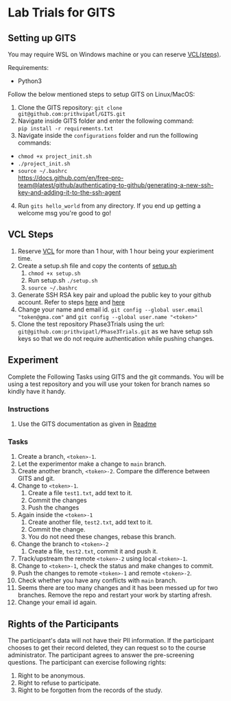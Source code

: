 # Lab Trials for GITS

## Setting up GITS

You may require WSL on Windows machine or you can reserve [VCL(steps)](#vcl-steps).

Requirements:

- Python3

Follow the below mentioned steps to setup GITS on Linux/MacOS:

1. Clone the GITS repository: `git clone git@github.com:prithvipatl/GITS.git`
2. Navigate inside GITS folder and enter the following command: <br/> `pip install -r requirements.txt` <br/>
3. Navigate inside the `configurations` folder and run the folllowing commands: <br/> 
- `chmod +x project_init.sh` <br/> 
- `./project_init.sh` <br/> 
- `source ~/.bashrc` <br/>https://docs.github.com/en/free-pro-team@latest/github/authenticating-to-github/generating-a-new-ssh-key-and-adding-it-to-the-ssh-agent
4. Run `gits hello_world` from any directory. If you end up getting a welcome msg you're good to go!

## VCL Steps

1. Reserve [VCL](https://vcl.ncsu.edu/) for more than 1 hour, with 1 hour being your expieriment time.
2. Create a setup.sh file and copy the contents of [setup.sh](./setup.sh)
   1. `chmod +x setup.sh`
   2. Run setup.sh `./setup.sh`
   3. `source ~/.bashrc`
3. Generate SSH RSA key pair and upload the public key to your github account. Refer to steps [here](https://docs.github.com/en/free-pro-team@latest/github/authenticating-to-github/generating-a-new-ssh-key-and-adding-it-to-the-ssh-agent) and [here](https://docs.github.com/en/free-pro-team@latest/github/authenticating-to-github/adding-a-new-ssh-key-to-your-github-account)
4. Change your name and email id. `git config --global user.email "token@gma.com"` and `git config --global user.name "<token>"`
5. Clone the test repository Phase3Trials using the url: `git@github.com:prithvipatl/Phase3Trials.git` as we have setup ssh keys so that we do not require authentication while pushing changes.

## Experiment

Complete the Following Tasks using GITS and the git commands. You will be using a test repository and you will use your token for branch names so kindly have it handy.

### Instructions

1. Use the GITS documentation as given in [Readme](./README.md#supported-functionality)

### Tasks

1. Create a branch, `<token>-1`.
2. Let the experimentor make a change to `main` branch.
3. Create another branch, `<token>-2`. Compare the difference between GITS and git.
4. Change to `<token>-1`.
   1. Create a file `test1.txt`, add text to it.
   2. Commit the changes
   3. Push the changes
5. Again inside the `<token>-1`
   1. Create another file, `test2.txt`, add text to it.
   2. Commit the change.
   3. You do not need these changes, rebase this branch.
6. Change the branch to `<token>-2`
   1. Create a file, `test2.txt`, commit it and push it.
7. Track/upstream the remote `<token>-2` using local `<token>-1`.
8. Change to `<token>-1`, check the status and make changes to commit.
9. Push the changes to remote `<token>-1` and remote `<token>-2`.
10. Check whether you have any conflicts with `main` branch.
11. Seems there are too many changes and it has been messed up for two branches. Remove the repo and restart your work by starting afresh.
12. Change your email id again.

## Rights of the Participants

The participant's data will not have their PII information.
If the participant chooses to get their record deleted, they can request so to the course administrator.
The participant agrees to answer the pre-screening questions.
The participant can exercise following rights:

1. Right to be anonymous.
2. Right to refuse to participate.
3. Right to be forgotten from the records of the study.
